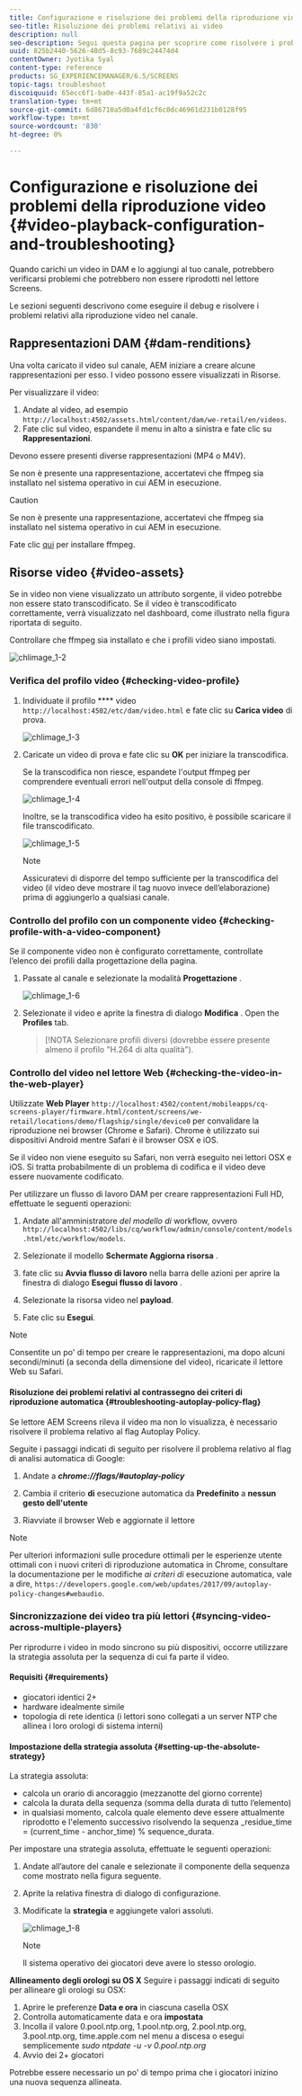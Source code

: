 ```yaml
---
title: Configurazione e risoluzione dei problemi della riproduzione video
seo-title: Risoluzione dei problemi relativi ai video
description: null
seo-description: Segui questa pagina per scoprire come risolvere i problemi dei video. Quando carichi un video in DAM e lo aggiungi al tuo canale, potrebbero verificarsi problemi che potrebbero impedire la riproduzione del video nel lettore Screens e in questa sezione viene descritto come eseguire il debug e risolvere i problemi della riproduzione video nel tuo canale.
uuid: 825b2440-5626-40d5-8c93-7689c24474d4
contentOwner: Jyotika Syal
content-type: reference
products: SG_EXPERIENCEMANAGER/6.5/SCREENS
topic-tags: troubleshoot
discoiquuid: 65ecc6f1-ba0e-443f-85a1-ac19f9a52c2c
translation-type: tm+mt
source-git-commit: 6d86710a5d0a4fd1cf6c0dc46961d231b0128f95
workflow-type: tm+mt
source-wordcount: '830'
ht-degree: 0%

---
```



# Configurazione e risoluzione dei problemi della riproduzione video {#video-playback-configuration-and-troubleshooting}

Quando carichi un video in DAM e lo aggiungi al tuo canale, potrebbero verificarsi problemi che potrebbero non essere riprodotti nel lettore Screens.

Le sezioni seguenti descrivono come eseguire il debug e risolvere i problemi relativi alla riproduzione video nel canale.

## Rappresentazioni DAM {#dam-renditions}

Una volta caricato il video sul canale, AEM iniziare a creare alcune rappresentazioni per esso. I video possono essere visualizzati in Risorse.

Per visualizzare il video:

1. Andate al video, ad esempio `http://localhost:4502/assets.html/content/dam/we-retail/en/videos`.
1. Fate clic sul video, espandete il menu in alto a sinistra e fate clic su **Rappresentazioni**.

Devono essere presenti diverse rappresentazioni (MP4 o M4V).

Se non è presente una rappresentazione, accertatevi che ffmpeg sia installato nel sistema operativo in cui AEM in esecuzione.

>[!CAUTION]
>
>Se non è presente una rappresentazione, accertatevi che ffmpeg sia installato nel sistema operativo in cui AEM in esecuzione.
>
>Fate clic [qui](https://www.ffmpeg.org/download.html) per installare ffmpeg.

## Risorse video {#video-assets}

Se in video non viene visualizzato un attributo sorgente, il video potrebbe non essere stato transcodificato. Se il video è transcodificato correttamente, verrà visualizzato nel dashboard, come illustrato nella figura riportata di seguito.

Controllare che ffmpeg sia installato e che i profili video siano impostati.

![chlimage_1-2](assets/chlimage_1-2.png)

### Verifica del profilo video {#checking-video-profile}

1. Individuate il profilo **** video `http://localhost:4502/etc/dam/video.html` e fate clic su **Carica video** di prova.

   ![chlimage_1-3](assets/chlimage_1-3.png)

1. Caricate un video di prova e fate clic su **OK** per iniziare la transcodifica.

   Se la transcodifica non riesce, espandete l&#39;output ffmpeg per comprendere eventuali errori nell&#39;output della console di ffmpeg.

   ![chlimage_1-4](assets/chlimage_1-4.png)

   Inoltre, se la transcodifica video ha esito positivo, è possibile scaricare il file transcodificato.

   ![chlimage_1-5](assets/chlimage_1-5.png)

   >[!NOTE]
   >
   >Assicuratevi di disporre del tempo sufficiente per la transcodifica del video (il video deve mostrare il tag nuovo invece dell’elaborazione) prima di aggiungerlo a qualsiasi canale.

### Controllo del profilo con un componente video {#checking-profile-with-a-video-component}

Se il componente video non è configurato correttamente, controllate l’elenco dei profili dalla progettazione della pagina.

1. Passate al canale e selezionate la modalità **Progettazione** .

   ![chlimage_1-6](assets/chlimage_1-6.png)

1. Selezionate il video e aprite la finestra di dialogo **Modifica** . Open the **Profiles** tab.

   >[!NOTA
   >Selezionare profili diversi (dovrebbe essere presente almeno il profilo &quot;H.264 di alta qualità&quot;).


### Controllo del video nel lettore Web {#checking-the-video-in-the-web-player}

Utilizzate **Web Player** `http://localhost:4502/content/mobileapps/cq-screens-player/firmware.html/content/screens/we-retail/locations/demo/flagship/single/device0` per convalidare la riproduzione nei browser (Chrome e Safari). Chrome è utilizzato sui dispositivi Android mentre Safari è il browser OSX e iOS.

Se il video non viene eseguito su Safari, non verrà eseguito nei lettori OSX e iOS. Si tratta probabilmente di un problema di codifica e il video deve essere nuovamente codificato.

Per utilizzare un flusso di lavoro DAM per creare rappresentazioni Full HD, effettuate le seguenti operazioni:

1. Andate all&#39;amministratore *del modello di* workflow, ovvero `http://localhost:4502/libs/cq/workflow/admin/console/content/models.html/etc/workflow/models`.
1. Selezionate il modello **Schermate Aggiorna risorsa** .
1. fate clic su **Avvia flusso di lavoro** nella barra delle azioni per aprire la finestra di dialogo **Esegui flusso di lavoro** .

1. Selezionate la risorsa video nel **payload**.
1. Fate clic su **Esegui**.

>[!NOTE]
>
>Consentite un po&#39; di tempo per creare le rappresentazioni, ma dopo alcuni secondi/minuti (a seconda della dimensione del video), ricaricate il lettore Web su Safari.

#### Risoluzione dei problemi relativi al contrassegno dei criteri di riproduzione automatica {#troubleshooting-autoplay-policy-flag}

Se  lettore AEM Screens rileva il video ma non lo visualizza, è necessario risolvere il problema relativo al flag Autoplay Policy.

Seguite i passaggi indicati di seguito per risolvere il problema relativo al flag di analisi automatica di Google:

1. Andate a ***chrome://flags/#autoplay-policy***
1. Cambia il criterio **di** esecuzione automatica da **Predefinito** a **nessun gesto dell&#39;utente**

1. Riavviate il browser Web e aggiornate il lettore

>[!NOTE]
>
>Per ulteriori informazioni sulle procedure ottimali per le esperienze utente ottimali con i nuovi criteri di riproduzione automatica in Chrome, consultare la documentazione per le modifiche *ai criteri di* esecuzione automatica, vale a dire, `https://developers.google.com/web/updates/2017/09/autoplay-policy-changes#webaudio`.

### Sincronizzazione dei video tra più lettori {#syncing-video-across-multiple-players}

Per riprodurre i video in modo sincrono su più dispositivi, occorre utilizzare la strategia assoluta per la sequenza di cui fa parte il video.

#### Requisiti {#requirements}

* giocatori identici 2+
* hardware idealmente simile
* topologia di rete identica (i lettori sono collegati a un server NTP che allinea i loro orologi di sistema interni)

#### Impostazione della strategia assoluta {#setting-up-the-absolute-strategy}

La strategia assoluta:

* calcola un orario di ancoraggio (mezzanotte del giorno corrente)
* calcola la durata della sequenza (somma della durata di tutto l’elemento)
* in qualsiasi momento, calcola quale elemento deve essere attualmente riprodotto e l&#39;elemento successivo risolvendo la sequenza _residue_time = (current_time - anchor_time) % sequence_durata.

Per impostare una strategia assoluta, effettuate le seguenti operazioni:

1. Andate all’autore del canale e selezionate il componente della sequenza come mostrato nella figura seguente.
1. Aprite la relativa finestra di dialogo di configurazione.
1. Modificate la **strategia** e aggiungete valori assoluti.

   ![chlimage_1-8](assets/chlimage_1-8.png)

   >[!NOTE]
   >Il sistema operativo dei giocatori deve avere lo stesso orologio.

**Allineamento degli orologi su OS X** Seguire i passaggi indicati di seguito per allineare gli orologi su OSX:

1. Aprire le preferenze **Data e ora** in ciascuna casella OSX
1. Controlla automaticamente data e ora **impostata**
1. Incolla il valore 0.pool.ntp.org, 1.pool.ntp.org, 2.pool.ntp.org, 3.pool.ntp.org, time.apple.com nel menu a discesa o esegui semplicemente *sudo ntpdate -u -v 0.pool.ntp.org*
1. Avvio dei 2+ giocatori

Potrebbe essere necessario un po&#39; di tempo prima che i giocatori inizino una nuova sequenza allineata.


